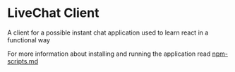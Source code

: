 
# LiveChat Client

A client for a possible instant chat application used to learn react in a functional way

For more information about installing and running the application read [npm-scripts.md](./npm-scripts.md)
